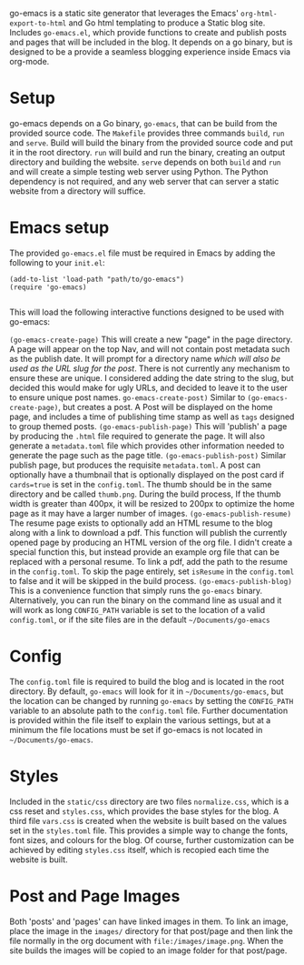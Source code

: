 go-emacs is a static site generator that leverages the Emacs' `org-html-export-to-html` and Go html templating to produce a Static blog site. Includes `go-emacs.el`, which provide functions to create and publish posts and pages that will be included in the blog. It depends on a go binary, but is designed to be a provide a seamless blogging experience inside Emacs via org-mode.

# Setup
go-emacs depends on a  Go binary, `go-emacs`, that can be build from the provided source code. The `Makefile` provides three commands `build`, `run` and `serve`. Build will build the binary from the provided source code and put it in the root directory. `run` will build and run the binary, creating an output directory and building the website. `serve` depends on both `build` and `run` and will create a simple testing web server using Python. The Python dependency is not required, and any web server that can server a static website from a directory will suffice.

# Emacs setup
The provided `go-emacs.el` file must be required in Emacs by adding the following to your `init.el`:

```
(add-to-list 'load-path "path/to/go-emacs")
(require 'go-emacs)
```
```

```
This will load the following interactive functions designed to be used with go-emacs:

`(go-emacs-create-page)`
This will create a new "page" in the page directory. A page will appear on the top Nav, and will not contain post metadata such as the publish date. It will prompt for a directory name *which will also be used as the URL slug for the post*. There is not currently any mechanism to ensure these are unique. I considered adding the date string to the slug, but decided this would make for ugly URLs, and decided to leave it to the user to ensure unique post names.
`go-emacs-create-post)`
Similar to `(go-emacs-create-page)`, but creates a post. A Post will be displayed on the home page, and includes a time of publishing time stamp as well as `tags` designed to group themed posts.
`(go-emacs-publish-page)`
This will 'publish' a page by producing the `.html` file required to generate the page. It will also generate a `metadata.toml` file which provides other information needed to generate the page such as the page title. 
`(go-emacs-publish-post)`
Similar publish page, but produces the requisite `metadata.toml`. A post can optionally have a thumbnail that is optionally displayed on the post card if `cards=true` is set in the `config.toml`. The thumb should be in the same directory and be called `thumb.png`. During the build process, If the thumb width is greater than 400px, it will be resized to 200px to optimize the home page as it may have a larger number of images.
`(go-emacs-publish-resume)`
The resume page exists to optionally add an HTML resume to the blog along with a link to download a pdf.
This function will publish the currently opened page by producing an HTML version of the org file. I didn't create a special function this, but instead provide an example org file that can be replaced with a personal resume. To link a pdf, add the path to the resume in the `config.toml`. To skip the page entirely, set `isResume` in the `config.toml` to false and it will be skipped in the build process.
`(go-emacs-publish-blog)`
This is a convenience function that simply runs the `go-emacs` binary. Alternatively, you can run the binary on the command line as usual and it will work as long `CONFIG_PATH` variable is set to the location of a valid `config.toml`, or if the site files are in the default `~/Documents/go-emacs`

# Config
The `config.toml` file is required to build the blog and is located in the root directory. By default, `go-emacs` will look for it in `~/Documents/go-emacs`, but the location can be changed by running `go-emacs` by setting the `CONFIG_PATH` variable to an absolute path to the `config.toml` file. Further documentation is provided within the file itself to explain the various settings, but at a minimum the file locations must be set if go-emacs is not located in `~/Documents/go-emacs`.

# Styles
Included in the `static/css` directory are two files `normalize.css`, which is a css reset and `styles.css`, which provides the base styles for the blog. A third file `vars.css` is created when the website is built based on the values set in the `styles.toml` file. This provides a simple way to change the fonts, font sizes, and colours for the blog. Of course, further customization can be achieved by editing `styles.css` itself, which is recopied each time the website is built. 

# Post and Page Images
Both 'posts' and 'pages' can have linked images in them. To link an image, place the image in the `images/` directory for that post/page and then link the file normally in the org document with `file:/images/image.png`. When the site builds the images will be copied to an image folder for that post/page.
